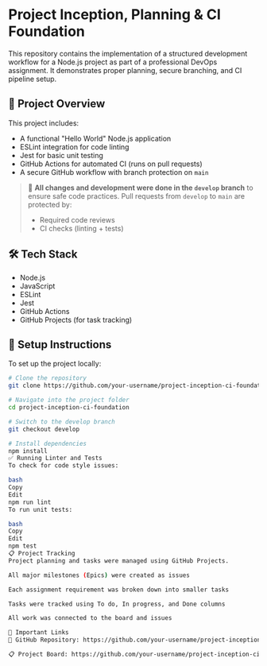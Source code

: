 # Project Inception, Planning & CI Foundation

This repository contains the implementation of a structured development workflow for a Node.js project as part of a professional DevOps assignment. It demonstrates proper planning, secure branching, and CI pipeline setup.

## 📌 Project Overview

This project includes:

- A functional "Hello World" Node.js application
- ESLint integration for code linting
- Jest for basic unit testing
- GitHub Actions for automated CI (runs on pull requests)
- A secure GitHub workflow with branch protection on `main`

> 🔐 **All changes and development were done in the `develop` branch** to ensure safe code practices. Pull requests from `develop` to `main` are protected by:
> - Required code reviews
> - CI checks (linting + tests)

## 🛠 Tech Stack

- Node.js
- JavaScript
- ESLint
- Jest
- GitHub Actions
- GitHub Projects (for task tracking)

## 🚀 Setup Instructions

To set up the project locally:

```bash
# Clone the repository
git clone https://github.com/your-username/project-inception-ci-foundation.git

# Navigate into the project folder
cd project-inception-ci-foundation

# Switch to the develop branch
git checkout develop

# Install dependencies
npm install
✅ Running Linter and Tests
To check for code style issues:

bash
Copy
Edit
npm run lint
To run unit tests:

bash
Copy
Edit
npm test
📋 Project Tracking
Project planning and tasks were managed using GitHub Projects.

All major milestones (Epics) were created as issues

Each assignment requirement was broken down into smaller tasks

Tasks were tracked using To do, In progress, and Done columns

All work was connected to the board and issues

🔗 Important Links
🔗 GitHub Repository: https://github.com/your-username/project-inception-ci-foundation

📋 Project Board: https://github.com/your-username/project-inception-ci-foundation/projects/1
